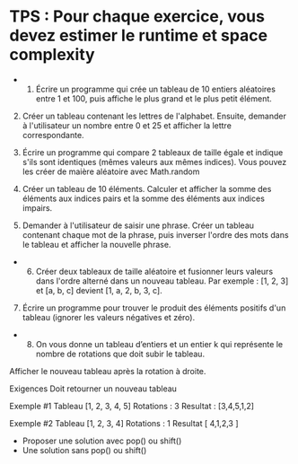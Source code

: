 # TPS : Pour chaque exercice, vous devez estimer le runtime et space complexity

* 1. Écrire un programme qui crée un tableau de 10 entiers aléatoires entre 1 et 100, puis affiche le plus grand et le plus petit élément.

2. Créer un tableau contenant les lettres de l'alphabet. Ensuite, demander à l'utilisateur un nombre entre 0 et 25 et afficher la lettre correspondante.

3. Écrire un programme qui compare 2 tableaux de taille égale et indique s'ils sont identiques (mêmes valeurs aux mêmes indices). Vous pouvez les créer de maière aléatoire avec Math.random

4. Créer un tableau de 10 éléments. Calculer et afficher la somme des éléments aux indices pairs et la somme des éléments aux indices impairs.

5. Demander à l'utilisateur de saisir une phrase. Créer un tableau contenant chaque mot de la phrase, puis inverser l'ordre des mots dans le tableau et afficher la nouvelle phrase.

* 6. Créer deux tableaux de taille aléatoire et fusionner leurs valeurs dans l'ordre alterné dans un nouveau tableau. Par exemple : [1, 2, 3] et [a, b, c] devient [1, a, 2, b, 3, c].

7. Écrire un programme pour trouver le produit des éléments positifs d'un tableau (ignorer les valeurs négatives et zéro).

* 8. On vous donne un tableau d’entiers et un entier k qui représente le nombre de rotations que doit subir le tableau.

Afficher le nouveau tableau après la rotation à droite.

Exigences
Doit retourner un nouveau tableau

Exemple #1
Tableau [1, 2, 3, 4, 5]
Rotations : 3 
Resultat : [3,4,5,1,2]

Exemple #2
Tableau [1, 2, 3, 4]
Rotations :  1
Resultat [ 4,1,2,3 ]

- Proposer une solution avec pop() ou shift()
- Une solution sans pop() ou shift()
